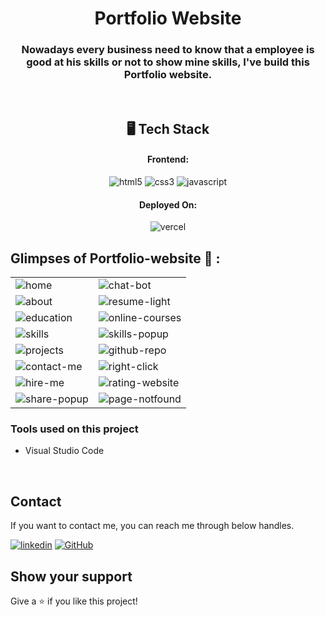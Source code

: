 <h1 align="center">Portfolio Website</h1>

<h3 align="center">Nowadays every business need to know that a employee is good at his skills or not to show mine skills, I've build this Portfolio website.</h3>

<br />

<h2 align="center">🖥️ Tech Stack</h2>


<h4 align="center">Frontend:</h4>

<p align="center">
  <img src="https://img.shields.io/badge/HTML5-E34F26?style=for-the-badge&logo=html5&logoColor=white" alt="html5" />
  <img src="https://img.shields.io/badge/CSS3-1572B6?style=for-the-badge&logo=css3&logoColor=white" alt="css3" />
  <img src="https://img.shields.io/badge/JavaScript-323330?style=for-the-badge&logo=javascript&logoColor=F7DF1E" alt="javascript" />
</p>

<h4 align="center">Deployed On:</h4>

<p align="center">
  <img src="https://img.shields.io/badge/Netlify-00C7B7?style=for-the-badge&logo=netlify&logoColor=white" alt="vercel" />
</p>

## Glimpses of Portfolio-website 🙈 :

<table>
  <tr>
    <td><img src="https://user-images.githubusercontent.com/88912160/176375252-ba48a2c0-7271-45d3-a480-edfbd338d745.png" alt="home" /></td>
    <td><img src="https://user-images.githubusercontent.com/88912160/176377505-9a7d2d66-ea5c-45a8-bc6b-e93a4674d8af.png" alt="chat-bot" /></td>
  </tr>
  
  <tr>
    <td><img src="https://user-images.githubusercontent.com/88912160/176375517-400d70d0-cbbd-4a04-8558-9443e31693f6.png" alt="about" /></td>
    <td><img src="https://user-images.githubusercontent.com/88912160/176376773-4ba3c92c-7f5b-4cb6-b57a-b9e080c961d5.png" alt="resume-light" /></td>
  </tr>
  
  <tr>
   <td><img src="https://user-images.githubusercontent.com/88912160/176378681-1cab8fc1-3aaa-4017-8e18-b53c0cc555d9.png" alt="education" /></td>
   <td><img src="https://user-images.githubusercontent.com/88912160/176378875-77ba178f-f1b7-4f08-8899-6f68416ce892.png" alt="online-courses" /></td>
  </tr>
  
  <tr>
    <td><img src="https://user-images.githubusercontent.com/88912160/176379287-3401dfd8-ce42-4472-8595-1b2b45665f8f.png" alt="skills" /></td>
    <td><img src="https://user-images.githubusercontent.com/88912160/176379492-6eb3f93f-e6a8-44a8-af09-f6278c3d5f01.png" alt="skills-popup" /></td>
  </tr>
  
  <tr>
    <td><img src="https://user-images.githubusercontent.com/88912160/176379688-849664aa-edfe-46b9-87f3-71a5fe07faed.png" alt="projects" /></td>
    <td><img src="https://user-images.githubusercontent.com/88912160/176379974-87b9f5b0-8d59-445c-9631-7ec48541eab9.png" alt="github-repo" /></td>
  </tr>

  <tr>
    <td><img src="https://user-images.githubusercontent.com/88912160/176380161-0a1c7168-4ca0-4417-81dc-918491b111ca.png" alt="contact-me"/></td>
    <td><img src="https://user-images.githubusercontent.com/88912160/176380980-12275cd1-10a9-48a8-b144-8e674636ddb8.png" alt="right-click"/></td>
  </tr>

  <tr>
    <td><img src="https://user-images.githubusercontent.com/88912160/176375660-9edf8d23-effc-47d6-82b7-03c968fb1a25.png" alt="hire-me" /></td>
    <td><img src="https://user-images.githubusercontent.com/88912160/176381243-be47995f-fee5-4eab-8567-28a7c907e4bf.png" alt="rating-website" /></td>
  </tr>
  
  <tr>
    <td><img src="https://user-images.githubusercontent.com/88912160/176377331-2279022b-3cdf-4497-ac29-cfc4e65dd012.png" alt="share-popup" /></td>
    <td><img src="https://user-images.githubusercontent.com/88912160/176381450-ef46782c-a518-4769-8d97-99b277243294.png" alt="page-notfound" /></td>
  </tr>
</table>

  ### Tools used on this project

- Visual Studio Code

<br />

## Contact

If you want to contact me, you can reach me through below handles.

[![linkedin](https://img.shields.io/badge/Neeraj_Pal-0077B5?style=for-the-badge&logo=linkedin&logoColor=white)](https://www.linkedin.com/in/neeraj-palnj/)
[![GitHub](https://img.shields.io/badge/Neeraj_Pal-20232A?style=for-the-badge&logo=Github&logoColor=white)](https://github.com/neerajap-01)

## Show your support

Give a ⭐️ if you like this project!
